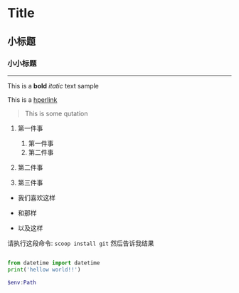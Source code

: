 # Title

## 小标题

### 小小标题

---

This is a **bold**   *itatic* text sample

This is a [hperlink](https://blog.csdn.net/weixin_42291794/article/details/106867450)

>This is some qutation

1. 第一件事
    1. 第一件事
    2. 第二件事
2. 第二件事

3. 第三件事

* 我们喜欢这样

* 和那样

* 以及这样

请执行这段命令: `scoop install git` 然后告诉我结果

``` python

from datetime import datetime
print('hellow world!!')

```

```powershell
$env:Path
```





